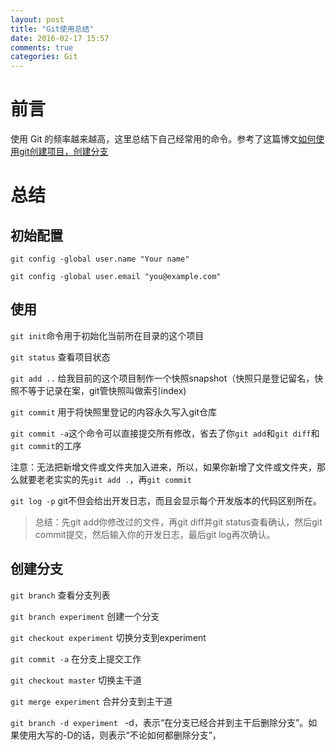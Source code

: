 ```yaml
---
layout: post
title: "Git使用总结"
date: 2016-02-17 15:57
comments: true
categories: Git
---
```


# 前言

使用 Git 的频率越来越高，这里总结下自己经常用的命令。参考了这篇博文[如何使用git创建项目，创建分支 ](http://blog.csdn.net/wfdtxz/article/category/1223316)

<!--more-->
 
# 总结

## 初始配置

```
git config -global user.name "Your name"

git config -global user.email "you@example.com"
```

## 使用

`git init`命令用于初始化当前所在目录的这个项目

`git status` 查看项目状态

`git add ..` 给我目前的这个项目制作一个快照snapshot（快照只是登记留名，快照不等于记录在案，git管快照叫做索引index)

`git commit` 用于将快照里登记的内容永久写入git仓库

`git commit -a`这个命令可以直接提交所有修改，省去了你`git add`和`git diff`和`git commit`的工序

注意：无法把新增文件或文件夹加入进来，所以，如果你新增了文件或文件夹，那么就要老老实实的先`git add .`，再`git commit`

`git log -p` git不但会给出开发日志，而且会显示每个开发版本的代码区别所在。

> 总结：先git add你修改过的文件，再git diff并git status查看确认，然后git commit提交，然后输入你的开发日志，最后git log再次确认。

## 创建分支
`git branch` 查看分支列表

`git branch experiment` 创建一个分支

`git checkout experiment` 切换分支到experiment

`git commit -a`  在分支上提交工作

`git checkout master` 切换主干道

`git merge experiment` 合并分支到主干道

`git branch -d experiment ` -d，表示“在分支已经合并到主干后删除分支”。如果使用大写的-D的话，则表示“不论如何都删除分支”，
